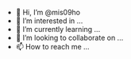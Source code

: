 - 👋 Hi, I’m @mis09ho
- 👀 I’m interested in ...
- 🌱 I’m currently learning ...
- 💞️ I’m looking to collaborate on ...
- 📫 How to reach me ...

<!---
mis09ho/mis09ho is a ✨ special ✨ repository because its `README.md` (this file) appears on your GitHub profile.
You can click the Preview link to take a look at your changes.
--->
